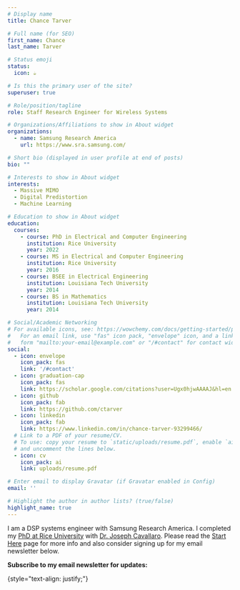 ```yaml
---
# Display name
title: Chance Tarver

# Full name (for SEO)
first_name: Chance
last_name: Tarver

# Status emoji
status:
  icon: ☕️

# Is this the primary user of the site?
superuser: true

# Role/position/tagline
role: Staff Research Engineer for Wireless Systems

# Organizations/Affiliations to show in About widget
organizations:
  - name: Samsung Research America
    url: https://www.sra.samsung.com/

# Short bio (displayed in user profile at end of posts)
bio: ""

# Interests to show in About widget
interests:
  - Massive MIMO
  - Digital Predistortion
  - Machine Learning

# Education to show in About widget
education:
  courses:
    - course: PhD in Electrical and Computer Engineering
      institution: Rice University
      year: 2022
    - course: MS in Electrical and Computer Engineering
      institution: Rice University
      year: 2016
    - course: BSEE in Electrical Engineering
      institution: Louisiana Tech University
      year: 2014
    - course: BS in Mathematics
      institution: Louisiana Tech University
      year: 2014	  

# Social/Academic Networking
# For available icons, see: https://wowchemy.com/docs/getting-started/page-builder/#icons
#   For an email link, use "fas" icon pack, "envelope" icon, and a link in the
#   form "mailto:your-email@example.com" or "/#contact" for contact widget.
social:
  - icon: envelope
    icon_pack: fas
    link: '/#contact'
  - icon: graduation-cap
    icon_pack: fas
    link: https://scholar.google.com/citations?user=Ugx0hjwAAAAJ&hl=en
  - icon: github
    icon_pack: fab
    link: https://github.com/ctarver
  - icon: linkedin
    icon_pack: fab
    link: https://www.linkedin.com/in/chance-tarver-93299466/
  # Link to a PDF of your resume/CV.
  # To use: copy your resume to `static/uploads/resume.pdf`, enable `ai` icons in `params.yaml`,
  # and uncomment the lines below.
  - icon: cv
    icon_pack: ai
    link: uploads/resume.pdf

# Enter email to display Gravatar (if Gravatar enabled in Config)
email: ''

# Highlight the author in author lists? (true/false)
highlight_name: true
---
```


I am a DSP systems engineer with Samsung Research America. I completed my [PhD at Rice University](https://www.ece.rice.edu/) with [Dr. Joseph Cavallaro](http://cavallaro.rice.edu/). 
Please read the [Start Here](/me) page for more info and also consider signing up for my email newsletter below.

**Subscribe to my email newsletter for updates:**
<script async data-uid="74b1e1d76f" src="https://motivated-designer-8243.ck.page/74b1e1d76f/index.js"></script>
{style="text-align: justify;"}
